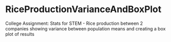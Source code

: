 # RiceProductionVarianceAndBoxPlot
College Assignment: Stats for STEM - Rice production between 2 companies showing variance between population means and creating a box plot of results
